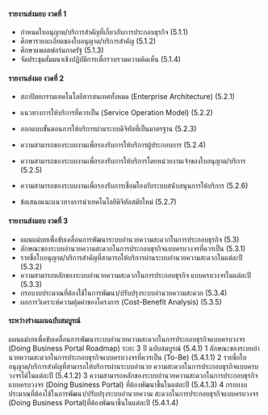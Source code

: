 
#### รายงานส่งมอบ งวดที่ 1
- กําหนดใบอนุญาต/บริการสําคัญที่เกี่ยวกับการประกอบธุรกิจ (5.1.1)
- ศึกษารายละเอียดของใบอนุญาต/บริการสําคัญ (5.1.2)
- ศึกษาแพลตฟอร์มภาครัฐ (5.1.3)
- จัดประชุมสัมมนาเชิงปฏิบัติการเพื่อรวบรวมความคิดเห็น (5.1.4)

#### รายงานส่งมอ งวดที่ 2
- สถาปัตยกรรมเทคโนโลยีสารสนเทศทั้งหมด (Enterprise Architecture) (5.2.1)

- แนวทางการให้บริการที่ควรเป็น (Service Operation Model) (5.2.2)

- ออกแบบขั้นตอนการให้บริการผ่านระบบดิจิทัลที่เป็นมาตรฐาน (5.2.3)

- ความสามารถของระบบงานเพื่อรองรับการให้บริการผู้ประกอบการ (5.2.4)

- ความสามารถของระบบงานเพื่อรองรับการให้บริการโดยหน่วยงานเจ้าของใบอนุญาต/บริการ (5.2.5)

- ความสามารถของระบบงานเพื่อรองรับการเชื่อมโยงกับระบบสนับสนุนการให้บริการ (5.2.6)

- ข้อเสนอแนะแนวทางการนําเทคโนโลยีดิจิทัลสมัยใหม่ (5.2.7)

#### รายงานส่งมอบ งวดที่ 3
- แผนแม่บทเพื่อขับเคลื่อนการพัฒนาระบบอํานวยความสะดวกในการประกอบธุรกิจ (5.3)
- ลักษณะของระบบอํานวยความสะดวกในการประกอบธุรกิจแบบครบวงจรที่ควรเป็น (5.3.1)
- รายชื่อใบอนุญาต/บริการสําคัญที่สามารถให้บริการผ่านระบบอํานวยความสะดวกในแต่ละปี (5.3.2)
- ความสามารถหลักของระบบอํานวยความสะดวกในการประกอบธุรกิจ แบบครบวงจรในแต่ละปี (5.3.3)
- กรอบงบประมาณที่ต้องใช้ในการพัฒนา/ปรับปรุงระบบอํานวยความสะดวก (5.3.4)
- ผลการวิเคราะห์ความคุ้มค่าของโครงการ (Cost-Benefit Analysis) (5.3.5)

#### ระหว่างร่างแผนฉบับสมบูรณ์
แผนแม่บทเพื่อขับเคลื่อนการพัฒนาระบบอํานวยความสะดวกในการประกอบธุรกิจแบบครบวงจร (Doing Business Portal Roadmap) ระยะ 3 ปี ฉบับสมบูรณ์ (5.4.1)
1 ลักษณะของระบบอํานวยความสะดวกในการประกอบธุรกิจแบบครบวงจรที่ควรเป็น (To-Be) (5.4.1.1)
2 รายชื่อใบอนุญาต/บริการสําคัญที่สามารถให้บริการผ่านระบบอํานวย ความสะดวกในการประกอบธุรกิจแบบครบวงจรได้ในแต่ละปี (5.4.1.2)
3 ความสามารถหลักของระบบอํานวยความสะดวกในการประกอบธุรกิจแบบครบวงจร (Doing Business Portal) ที่ต้องพัฒนาขึ้นในแต่ละปี (5.4.1.3)
4 กรอบงบประมาณที่ต้องใช้ในการพัฒนา/ปรับปรุงระบบอํานวยความ สะดวกในการประกอบธุรกิจแบบครบวงจร (Doing Business Portal)ที่ต้องพัฒนาขึ้นในแต่ละปี (5.4.1.4)

